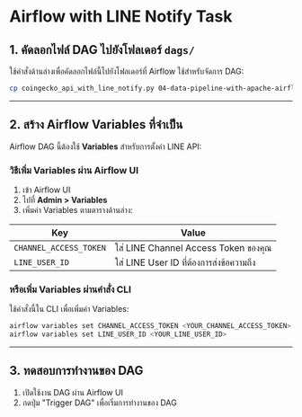
# Airflow with LINE Notify Task

## 1. คัดลอกไฟล์ DAG ไปยังโฟลเดอร์ `dags/`
ใช้คำสั่งด้านล่างเพื่อคัดลอกไฟล์นี้ไปยังโฟลเดอร์ที่ Airflow ใช้สำหรับจัดการ DAG:

```bash
cp coingecko_api_with_line_notify.py 04-data-pipeline-with-apache-airflow/dags/
```

---

## 2. สร้าง Airflow Variables ที่จำเป็น

Airflow DAG นี้ต้องใช้ **Variables** สำหรับการตั้งค่า LINE API:

### วิธีเพิ่ม Variables ผ่าน Airflow UI

1. เข้า Airflow UI
2. ไปที่ **Admin > Variables**
3. เพิ่มค่า Variables ตามตารางด้านล่าง:

| Key                  | Value                                   |
|----------------------|-----------------------------------------|
| `CHANNEL_ACCESS_TOKEN` | ใส่ LINE Channel Access Token ของคุณ       |
| `LINE_USER_ID`       | ใส่ LINE User ID ที่ต้องการส่งข้อความถึง |

### หรือเพิ่ม Variables ผ่านคำสั่ง CLI

ใช้คำสั่งนี้ใน CLI เพื่อเพิ่มค่า Variables:

```bash
airflow variables set CHANNEL_ACCESS_TOKEN <YOUR_CHANNEL_ACCESS_TOKEN>
airflow variables set LINE_USER_ID <YOUR_LINE_USER_ID>
```

---

## 3. ทดสอบการทำงานของ DAG

1. เปิดใช้งาน DAG ผ่าน Airflow UI
2. กดปุ่ม "Trigger DAG" เพื่อเริ่มการทำงานของ DAG
